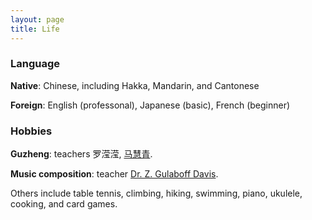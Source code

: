 ```yaml
---
layout: page
title: Life
---
```


### Language
**Native**: Chinese, including Hakka, Mandarin, and Cantonese

**Foreign**: English (professonal), Japanese (basic), French (beginner)


### Hobbies

**Guzheng**: teachers 罗滢滢, [马慧青](http://www.hkmi.net/course.php?p=12).

**Music composition**: teacher [Dr. Z. Gulaboff Davis](https://www.zgulaboffdavis.com/).

Others include table tennis, climbing, hiking, swimming, piano, ukulele, cooking, and card games. 



